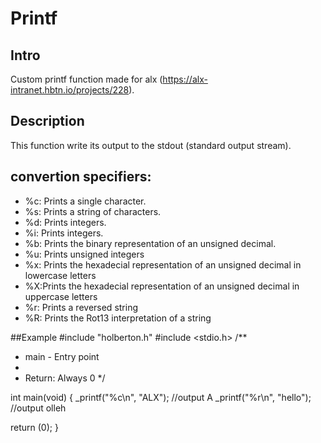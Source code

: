 # Printf

## Intro
Custom printf function made for alx (https://alx-intranet.hbtn.io/projects/228).

## Description
This function write its output to the stdout (standard output stream). 

## convertion specifiers:
+ %c: Prints a single character.
+ %s: Prints a string of characters.
+ %d: Prints integers.
+ %i: Prints integers.
+ %b: Prints the binary representation of an unsigned decimal.
+ %u: Prints unsigned integers
+ %x: Prints the hexadecial representation of an unsigned decimal in lowercase letters
+ %X:Prints the hexadecial representation of an unsigned decimal in uppercase letters
+ %r: Prints a reversed string
+ %R: Prints the Rot13 interpretation of a string

##Example
#include "holberton.h"
#include <stdio.h>
/**
 * main - Entry point
 *
 * Return: Always 0
 */

int main(void)
{
  _printf("%c\n", "ALX"); //output A
  _printf("%r\n", "hello"); //output olleh
   
  return (0);
}
